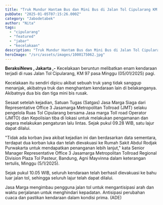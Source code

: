 ```yaml
---
title: "Truk Mundur Hantam Bus dan Mini Bus di Jalan Tol Cipularang KM 97"
pubDate: "2025-01-05T07:15:26.000Z"
category: "Jabodetabek"
author: "Nita"
tags: 
  - "cipularang"
  - "featured"
  - "jabar"
  - "kecelakaan"
description: "Truk Mundur Hantam Bus dan Mini Bus di Jalan Tol Cipularang KM 97"
heroImage: "/src/assets/images/1000175062.jpg"
---
```


**BeraksiNews , Jakarta ,-** Kecelakaan beruntun melibatkan enam kendaraan terjadi di ruas Jalan Tol Cipularang, KM 97 pasa Minggu (05/01/2025) pagi.

Kecelakaan itu sendiri dipicu akibat sebuah truk yang tidak sanggup menanjak, akibatnya truk dan menghantam kendaraan lain di belakanganya. Akibatnya dua bis dan tiga mini bis rusak.

Sesaat setelah kejadian, Satuan Tugas (Satgas) Jasa Marga Siaga dari Representative Office 3 Jasamarga Metropolitan Tollroad (JMT) selaku pengelola Ruas Tol Cipularang bersama Jasa marga Toll road Operator (JMTO) dan Kepolisian tiba di lokasi untuk melakukan pengamanan dan segera melakukan pengaturan lalu lintas. Sejak pukul 09.28 WIB, satu lajur dapat dilalui.

"Tidak ada korban jiwa akibat kejadian ini dan berdasarkan data sementara, terdapat dua korban luka dan telah dievakuasi ke Rumah Sakit Abdul Rodjak Purwakarta untuk mendapatkan penanganan lebih lanjut," kata Senior Manager Representative Office 3 Jasamarga Metropolitan Tollroad Regional Division Plaza Tol Pasteur, Bandung, Agni Mayvinna dalam keterangan tertulis, Minggu (5/1/2025).

Sejak pukul 10.05 WIB, seluruh kendaraan telah berhasil dievakuasi ke bahu luar jalan tol, sehingga seluruh lajur telah dapat dilalui.

Jasa Marga mengimbau pengguna jalan tol untuk mengantisipasi arah dan waktu perjalanan untuk menghindari kepadatan. Antisipasi perubahan cuaca dan pastikan kendaraan dalam kondisi prima. (ADE)
